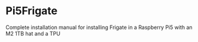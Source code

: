 # Pi5Frigate
Complete installation manual for installing Frigate in a Raspberry Pi5 with an M2 1TB hat and a TPU

